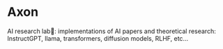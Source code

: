 # Axon
AI research lab🔬: implementations of AI papers and theoretical research: InstructGPT, llama, transformers, diffusion models, RLHF, etc...

